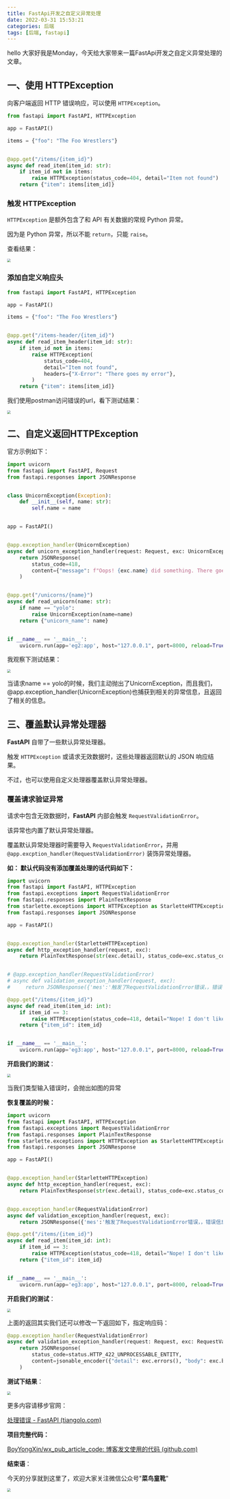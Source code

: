 ```yaml
---
title: FastApi开发之自定义异常处理
date: 2022-03-31 15:53:21
categories: 后端
tags: [后端, fastapi]
---
```




hello 大家好我是Monday，今天给大家带来一篇FastApi开发之自定义异常处理的文章。

<!--more-->

## 一、使用 HTTPException

向客户端返回 HTTP 错误响应，可以使用 `HTTPException`。



```python
from fastapi import FastAPI, HTTPException

app = FastAPI()

items = {"foo": "The Foo Wrestlers"}


@app.get("/items/{item_id}")
async def read_item(item_id: str):
    if item_id not in items:
        raise HTTPException(status_code=404, detail="Item not found")
    return {"item": items[item_id]}
```

### 触发 HTTPException

`HTTPException` 是额外包含了和 API 有关数据的常规 Python 异常。

因为是 Python 异常，所以不能 `return`，只能 `raise`。

查看结果：

<img src="./FastApi开发之自定义异常/1.jpg" style="zoom: 50%;" />

### 添加自定义响应头

```python
from fastapi import FastAPI, HTTPException

app = FastAPI()

items = {"foo": "The Foo Wrestlers"}


@app.get("/items-header/{item_id}")
async def read_item_header(item_id: str):
    if item_id not in items:
        raise HTTPException(
            status_code=404,
            detail="Item not found",
            headers={"X-Error": "There goes my error"},
        )
    return {"item": items[item_id]}
```

我们使用postman访问错误的url，看下测试结果：

<img src="./FastApi开发之自定义异常/2.jpg" style="zoom: 50%;" />

## **二、自定义返回HTTPException**

官方示例如下：

```python
import uvicorn
from fastapi import FastAPI, Request
from fastapi.responses import JSONResponse


class UnicornException(Exception):
    def __init__(self, name: str):
        self.name = name


app = FastAPI()


@app.exception_handler(UnicornException)
async def unicorn_exception_handler(request: Request, exc: UnicornException):
    return JSONResponse(
        status_code=418,
        content={"message": f"Oops! {exc.name} did something. There goes a rainbow..."},
    )


@app.get("/unicorns/{name}")
async def read_unicorn(name: str):
    if name == "yolo":
        raise UnicornException(name=name)
    return {"unicorn_name": name}


if __name__ == '__main__':
    uvicorn.run(app='eg2:app', host="127.0.0.1", port=8000, reload=True, debug=True)

```

我观察下测试结果：

<img src="./FastApi开发之自定义异常/3.jpg" style="zoom: 50%;" />

当请求name == yolo的时候，我们主动抛出了UnicornException，而且我们，@app.exception_handler(UnicornException)也捕获到相关的异常信息，且返回了相关的信息。



## 三、覆盖默认异常处理器

**FastAPI** 自带了一些默认异常处理器。

触发 `HTTPException` 或请求无效数据时，这些处理器返回默认的 JSON 响应结果。

不过，也可以使用自定义处理器覆盖默认异常处理器。

### 覆盖请求验证异常

请求中包含无效数据时，**FastAPI** 内部会触发 `RequestValidationError`。

该异常也内置了默认异常处理器。

覆盖默认异常处理器时需要导入 `RequestValidationError`，并用 `@app.excption_handler(RequestValidationError)` 装饰异常处理器。

**如： 默认代码没有添加覆盖处理的话代码如下：**

```python
import uvicorn
from fastapi import FastAPI, HTTPException
from fastapi.exceptions import RequestValidationError
from fastapi.responses import PlainTextResponse
from starlette.exceptions import HTTPException as StarletteHTTPException
from fastapi.responses import JSONResponse

app = FastAPI()


@app.exception_handler(StarletteHTTPException)
async def http_exception_handler(request, exc):
    return PlainTextResponse(str(exc.detail), status_code=exc.status_code)


# @app.exception_handler(RequestValidationError)
# async def validation_exception_handler(request, exc):
#     return JSONResponse({'mes':'触发了RequestValidationError错误，，错误信息:%s 你妹的错了！'%(str(exc))})

@app.get("/items/{item_id}")
async def read_item(item_id: int):
    if item_id == 3:
        raise HTTPException(status_code=418, detail="Nope! I don't like 3.")
    return {"item_id": item_id}


if __name__ == '__main__':
    uvicorn.run(app='eg3:app', host="127.0.0.1", port=8000, reload=True, debug=True)
```

**开启我们的测试**：

<img src="./FastApi开发之自定义异常/4.jpg" style="zoom: 50%;" />

当我们类型输入错误时，会抛出如图的异常

 **恢复覆盖的时候：**

```python
import uvicorn
from fastapi import FastAPI, HTTPException
from fastapi.exceptions import RequestValidationError
from fastapi.responses import PlainTextResponse
from starlette.exceptions import HTTPException as StarletteHTTPException
from fastapi.responses import JSONResponse

app = FastAPI()


@app.exception_handler(StarletteHTTPException)
async def http_exception_handler(request, exc):
    return PlainTextResponse(str(exc.detail), status_code=exc.status_code)


@app.exception_handler(RequestValidationError)
async def validation_exception_handler(request, exc):
    return JSONResponse({'mes':'触发了RequestValidationError错误，，错误信息:%s 你妹的错了！'%(str(exc))})

@app.get("/items/{item_id}")
async def read_item(item_id: int):
    if item_id == 3:
        raise HTTPException(status_code=418, detail="Nope! I don't like 3.")
    return {"item_id": item_id}


if __name__ == '__main__':
    uvicorn.run(app='eg3:app', host="127.0.0.1", port=8000, reload=True, debug=True)

```

**开启我们的测试**：

<img src="./FastApi开发之自定义异常/5.jpg" style="zoom: 50%;" />

上面的返回其实我们还可以修改一下返回如下，指定响应码：

```python
@app.exception_handler(RequestValidationError)
async def validation_exception_handler(request: Request, exc: RequestValidationError):
    return JSONResponse(
        status_code=status.HTTP_422_UNPROCESSABLE_ENTITY,
        content=jsonable_encoder({"detail": exc.errors(), "body": exc.body}),
    )
```

**测试下结果**：

<img src="./FastApi开发之自定义异常/6.jpg" style="zoom: 50%;" />

更多内容请移步官网：

[处理错误 - FastAPI (tiangolo.com)](https://fastapi.tiangolo.com/zh/tutorial/handling-errors/)

**项目完整代码：**

[BoyYongXin/wx_pub_article_code: 博客发文使用的代码 (github.com)](https://github.com/BoyYongXin/wx_pub_artcole_code)

**结束语**：

​	今天的分享就到这里了，欢迎大家关注微信公众号"**菜鸟童靴**"

<img src="./FastApi开发之自定义异常/微信.png" style="zoom: 50%;" />